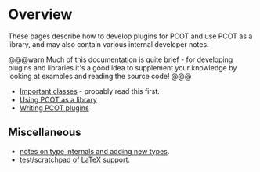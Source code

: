 # Overview

These pages describe how to develop plugins for PCOT and use PCOT as a
library, and may also contain various internal developer notes.

@@@warn
Much of this documentation is quite brief - for developing plugins and
libraries it's a good idea to supplement your knowledge by looking at
examples and reading the source code!
@@@

* [Important classes](classes.md) - probably read this first.
* [Using PCOT as a library](library.md)
* [Writing PCOT plugins](plugins.md)


## Miscellaneous


* [notes on type internals and adding new types](types.md).
* [test/scratchpad of LaTeX support](latex.md).
